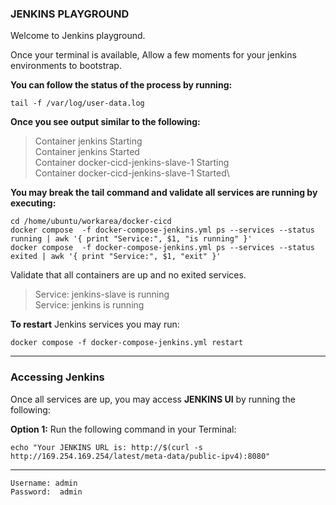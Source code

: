 
### JENKINS PLAYGROUND
Welcome to Jenkins playground.

Once your terminal is available,
Allow a few moments for your jenkins environments to bootstrap.

**You can follow the status of the process by running:**

    tail -f /var/log/user-data.log

  **Once you see output similar to the following:**
  

> Container jenkins  Starting\
> Container jenkins  Started\
> Container docker-cicd-jenkins-slave-1  Starting\
> Container docker-cicd-jenkins-slave-1  Started\

**You may break the tail command and validate all services are running by executing:**

    cd /home/ubuntu/workarea/docker-cicd
    docker compose  -f docker-compose-jenkins.yml ps --services --status running | awk '{ print "Service:", $1, "is running" }'
    docker compose  -f docker-compose-jenkins.yml ps --services --status exited | awk '{ print "Service:", $1, "exit" }'

Validate that all containers are up and no exited services.

> Service: jenkins-slave is running \
Service: jenkins is running 

**To restart** Jenkins services you may run:

    docker compose -f docker-compose-jenkins.yml restart
---

### Accessing Jenkins
Once all services are up,
you may access **JENKINS UI** by running the following:

**Option 1:** Run the following command in your Terminal:

    echo "Your JENKINS URL is: http://$(curl -s http://169.254.169.254/latest/meta-data/public-ipv4):8080"

---

    Username: admin 
    Password:  admin

